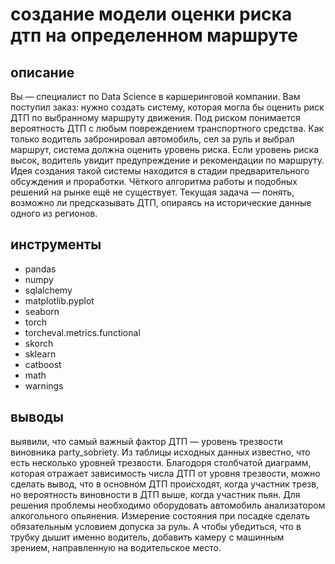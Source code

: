 # создание модели оценки риска дтп на определенном маршруте
## описание
Вы — специалист по Data Science в каршеринговой компании. Вам поступил заказ: нужно создать систему, которая могла бы оценить риск ДТП по выбранному маршруту движения. Под риском понимается вероятность ДТП с любым повреждением транспортного средства. Как только водитель забронировал автомобиль, сел за руль и выбрал маршрут, система должна оценить уровень риска. Если уровень риска высок, водитель увидит предупреждение и рекомендации по маршруту.
Идея создания такой системы находится в стадии предварительного обсуждения и проработки. Чёткого алгоритма работы и подобных решений на рынке ещё не существует. Текущая задача — понять, возможно ли предсказывать ДТП, опираясь на исторические данные одного из регионов.
## инструменты
- pandas
- numpy
- sqlalchemy
- matplotlib.pyplot
- seaborn
- torch
- torcheval.metrics.functional
- skorch
- sklearn
- catboost
- math
- warnings
## выводы
выявили, что самый важный фактор ДТП — уровень трезвости виновника party_sobriety. Из таблицы исходных данных известно, что есть несколько уровней трезвости. Благодоря столбчатой диаграмм, которая отражает зависимость числа ДТП от уровня трезвости, можно сделать вывод, что в основном ДТП происходят, когда участник трезв, но вероятность виновности в ДТП выше, когда участник пьян. Для решения проблемы необходимо оборудовать автомобиль анализатором алкогольного опьянения. Измерение состояния при посадке сделать обязательным условием допуска за руль. А чтобы убедиться, что в трубку дышит именно водитель, добавить камеру с машинным зрением, направленную на водительское место.
